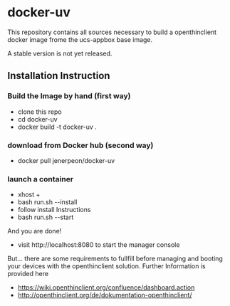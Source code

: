 # docker-uv
This repository contains all sources necessary to build a openthinclient docker image frome the  ucs-appbox base image.

A stable version is not yet released.

## Installation Instruction

### Build the Image by hand (first way)
* clone this repo
* cd docker-uv 
* docker build -t docker-uv .

### download from Docker hub (second way)
* docker pull jenerpeon/docker-uv

### launch a container
* xhost +
* bash run.sh --install
 * follow install Instructions
* bash run.sh --start

And you are done! 
* visit http://localhost:8080 to start the manager console

But...
there are some requirements to fullfill before managing and booting your devices with the openthinclient solution.
Further Information is provided here
* https://wiki.openthinclient.org/confluence/dashboard.action
* http://openthinclient.org/de/dokumentation-openthinclient/
